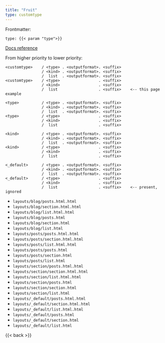 ```yaml
---
title: "Fruit"
type: customtype
---
```


Frontmatter: 

```
type: {{< param "type">}}
```

[Docs reference](https://gohugo.io/templates/lookup-order/#examples-layout-lookup-for-section-pages)

From higher priority to lower priority:

```
<customtype>    / <type> . <outputformat>. <suffix>
                / <kind> . <outputformat>. <suffix>
                /  list  . <outputformat>. <suffix>
<customtype>    / <type>                 . <suffix>
                / <kind>                 . <suffix>
                /  list                  . <suffix>    <-- this page example

<type>          / <type> . <outputformat>. <suffix>
                / <kind> . <outputformat>. <suffix>
                /  list  . <outputformat>. <suffix>
<type>          / <type>                 . <suffix>
                / <kind>                 . <suffix>
                /  list                  . <suffix>

<kind>          / <type> . <outputformat>. <suffix>
                / <kind> . <outputformat>. <suffix>
                /  list  . <outputformat>. <suffix>
<kind>          / <type>                 . <suffix>
                / <kind>                 . <suffix>
                /  list                  . <suffix>

<_default>      / <type> . <outputformat>. <suffix>
                / <kind> . <outputformat>. <suffix>
                /  list  . <outputformat>. <suffix>
<_default>      / <type>                 . <suffix>
                / <kind>                 . <suffix>
                /  list                  . <suffix>    <-- present, ignored

```
- `layouts/blog/posts.html.html`
- `layouts/blog/section.html.html`
- `layouts/blog/list.html.html`
- `layouts/blog/posts.html`
- `layouts/blog/section.html`
- `layouts/blog/list.html`
- `layouts/posts/posts.html.html`
- `layouts/posts/section.html.html`
- `layouts/posts/list.html.html`
- `layouts/posts/posts.html`
- `layouts/posts/section.html`
- `layouts/posts/list.html`
- `layouts/section/posts.html.html`
- `layouts/section/section.html.html`
- `layouts/section/list.html.html`
- `layouts/section/posts.html`
- `layouts/section/section.html`
- `layouts/section/list.html`
- `layouts/_default/posts.html.html`
- `layouts/_default/section.html.html`
- `layouts/_default/list.html.html`
- `layouts/_default/posts.html`
- `layouts/_default/section.html`
- `layouts/_default/list.html`

{{< back >}}

